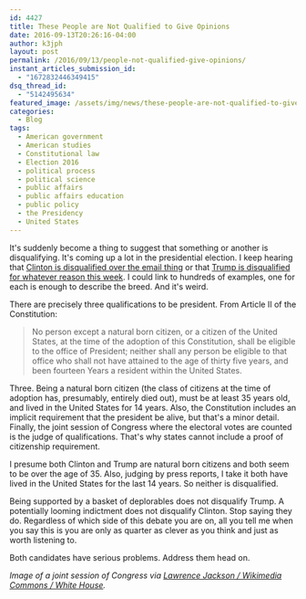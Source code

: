 ```yaml
---
id: 4427
title: These People are Not Qualified to Give Opinions
date: 2016-09-13T20:26:16-04:00
author: k3jph
layout: post
permalink: /2016/09/13/people-not-qualified-give-opinions/
instant_articles_submission_id:
  - "1672832446349415"
dsq_thread_id:
  - "5142495634"
featured_image: /assets/img/news/these-people-are-not-qualified-to-give-opinions.jpg
categories:
  - Blog
tags:
  - American government
  - American studies
  - Constitutional law
  - Election 2016
  - political process
  - political science
  - public affairs
  - public affairs education
  - public policy
  - the Presidency
  - United States
---
```

It's suddenly become a thing to suggest that something or another
is disqualifying.  It's coming up a lot in the presidential election.
I keep hearing that [Clinton is disqualified over the email
thing](http://www.chicagotribune.com/news/columnists/kass/ct-hillary-clinton-emails-comey-kass-0708-20160707-column.html)
or that [Trump is disqualified for whatever reason this
week](http://www.huffingtonpost.com/william-astore/last-night-donald-trump-d_b_9382838.html).
I could link to hundreds of examples, one for each is enough to
describe the breed.  And it's weird.

There are precisely three qualifications
to be president.  From Article II of the Constitution:

> No person except a natural born citizen, or a citizen of the
United States, at the time of the adoption of this Constitution,
shall be eligible to the office of President; neither shall any
person be eligible to that office who shall not have attained to
the age of thirty five years, and been fourteen Years a resident
within the United States.

Three.  Being a natural born citizen (the class of citizens at the
time of adoption has, presumably, entirely died out), must be at
least 35 years old, and lived in the United States for 14 years.
Also, the Constitution includes an implicit requirement that the
president be alive, but that's a minor detail.  Finally, the joint
session of Congress where the electoral votes are counted is the
judge of qualifications.  That's why states cannot include a proof
of citizenship requirement.

I presume both Clinton and Trump are natural born citizens and both
seem to be over the age of 35.  Also, judging by press reports, I
take it both have lived in the United States for the last 14 years.
So neither is disqualified.

Being supported by a basket of deplorables does not disqualify
Trump.  A potentially looming indictment does not disqualify Clinton.
Stop saying they do.  Regardless of which side of this debate you
are on, all you tell me when you say this is you are only as quarter
as clever as you think and just as worth listening to.

Both candidates have serious problems.  Address them head on.

_Image of a joint session of Congress via [Lawrence Jackson /
Wikimedia Commons / White
House](https://commons.wikimedia.org/wiki/File:Obama_Health_Care_Speech_to_Joint_Session_of_Congress.jpg)._
